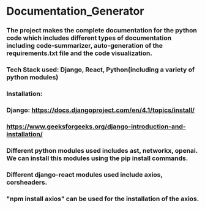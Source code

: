 # Documentation_Generator
### The project makes the complete documentation for the python code which includes different types of documentation including code-summarizer, auto-generation of the requirements.txt file and the code visualization. 


### Tech Stack used: Django, React, Python(including a variety of python modules)

### Installation: 

### Django: https://docs.djangoproject.com/en/4.1/topics/install/
### https://www.geeksforgeeks.org/django-introduction-and-installation/ 


### Different python modules used includes ast, networkx, openai. We can install this modules using the pip install commands. 

### Different django-react modules used include axios, corsheaders. 
### "npm install axios" can be used for the installation of the axios.

